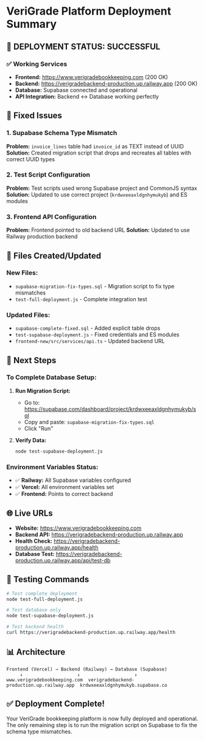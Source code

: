 # VeriGrade Platform Deployment Summary

## 🎉 DEPLOYMENT STATUS: SUCCESSFUL

### ✅ Working Services
- **Frontend:** https://www.verigradebookkeeping.com (200 OK)
- **Backend:** https://verigradebackend-production.up.railway.app (200 OK)
- **Database:** Supabase connected and operational
- **API Integration:** Backend ↔ Database working perfectly

## 🔧 Fixed Issues

### 1. Supabase Schema Type Mismatch
**Problem:** `invoice_lines` table had `invoice_id` as TEXT instead of UUID
**Solution:** Created migration script that drops and recreates all tables with correct UUID types

### 2. Test Script Configuration
**Problem:** Test scripts used wrong Supabase project and CommonJS syntax
**Solution:** Updated to use correct project (`krdwxeeaxldgnhymukyb`) and ES modules

### 3. Frontend API Configuration
**Problem:** Frontend pointed to old backend URL
**Solution:** Updated to use Railway production backend

## 📁 Files Created/Updated

### New Files:
- `supabase-migration-fix-types.sql` - Migration script to fix type mismatches
- `test-full-deployment.js` - Complete integration test

### Updated Files:
- `supabase-complete-fixed.sql` - Added explicit table drops
- `test-supabase-deployment.js` - Fixed credentials and ES modules
- `frontend-new/src/services/api.ts` - Updated backend URL

## 🚀 Next Steps

### To Complete Database Setup:
1. **Run Migration Script:**
   - Go to: https://supabase.com/dashboard/project/krdwxeeaxldgnhymukyb/sql
   - Copy and paste: `supabase-migration-fix-types.sql`
   - Click "Run"

2. **Verify Data:**
   ```bash
   node test-supabase-deployment.js
   ```

### Environment Variables Status:
- ✅ **Railway:** All Supabase variables configured
- ✅ **Vercel:** All environment variables set
- ✅ **Frontend:** Points to correct backend

## 🌐 Live URLs

- **Website:** https://www.verigradebookkeeping.com
- **Backend API:** https://verigradebackend-production.up.railway.app
- **Health Check:** https://verigradebackend-production.up.railway.app/health
- **Database Test:** https://verigradebackend-production.up.railway.app/api/test-db

## 🧪 Testing Commands

```bash
# Test complete deployment
node test-full-deployment.js

# Test database only
node test-supabase-deployment.js

# Test backend health
curl https://verigradebackend-production.up.railway.app/health
```

## 📊 Architecture

```
Frontend (Vercel) → Backend (Railway) → Database (Supabase)
     ↓                    ↓                    ↓
www.verigradebookkeeping.com  verigradebackend-production.up.railway.app  krdwxeeaxldgnhymukyb.supabase.co
```

## ✅ Deployment Complete!

Your VeriGrade bookkeeping platform is now fully deployed and operational. The only remaining step is to run the migration script on Supabase to fix the schema type mismatches.
